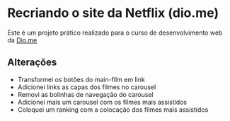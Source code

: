 # Recriando o site da Netflix (dio.me)
Este é um projeto prático realizado para o curso de desenvolvimento web da [Dio.me](https://www.dio.me)


## Alterações
- Transformei os botões do main-film em link
- Adicionei links as capas dos filmes no carousel 
- Removi as bolinhas de navegação do carousel 
- Adicionei mais um carousel com os filmes mais assistidos
- Coloquei um ranking com a colocação dos filmes mais assistidos

